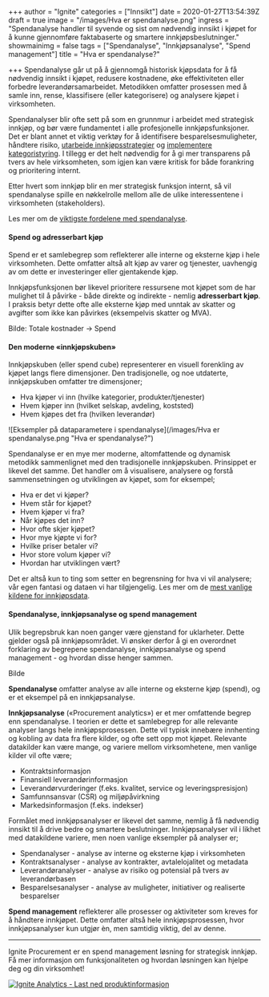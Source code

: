 +++
author = "Ignite"
categories = ["Innsikt"]
date = 2020-01-27T13:54:39Z
draft = true
image = "/images/Hva er spendanalyse.png"
ingress = "Spendanalyse handler til syvende og sist om nødvendig innsikt i kjøpet for å kunne gjennomføre faktabaserte og smartere innkjøpsbeslutninger."
showmainimg = false
tags = ["Spendanalyse", "Innkjøpsanalyse", "Spend management"]
title = "Hva er spendanalyse?"

+++
Spendanalyse går ut på å gjennomgå historisk kjøpsdata for å få nødvendig innsikt i kjøpet, redusere kostnadene, øke effektiviteten eller forbedre leverandørsamarbeidet. Metodikken omfatter prosessen med å samle inn, rense, klassifisere (eller kategorisere) og analysere kjøpet i virksomheten.

Spendanalyser blir ofte sett på som en grunnmur i arbeidet med strategisk innkjøp, og bør være fundamentet i alle profesjonelle innkjøpsfunksjoner. Det er blant annet et viktig verktøy for å identifisere besparelsesmuligheter, håndtere risiko, [utarbeide innkjøpsstrategier](https://www.ignite.no/blogg/innsikt/bygg-en-solid-innkj%C3%B8psstrategi-i-9-enkle-steg/ "Utarbeid en vellykket innkjøpsstrategi gjennom 8 steg") og [implementere kategoristyring](https://www.ignite.no/blogg/innsikt/en-praktisk-tiln%C3%A6rming-til-kategoristyring/ "En praktisk tilnærming til kategoristyring"). I tillegg er det helt nødvendig for å gi mer transparens på tvers av hele virksomheten, som igjen kan være kritisk for både forankring og prioritering internt.

Etter hvert som innkjøp blir en mer strategisk funksjon internt, så vil spendanalyse spille en nøkkelrolle mellom alle de ulike interessentene i virksomheten (stakeholders).

Les mer om de [viktigste fordelene med spendanalyse](https://www.ignite.no/blogg/innsikt/8-fordeler-med-spendanalyser/ "8 fordeler med innkjøps- og spendanalyser").

#### Spend og adresserbart kjøp

Spend er et samlebegrep som reflekterer alle interne og eksterne kjøp i hele virksomheten. Dette omfatter altså alt kjøp av varer og tjenester, uavhengig av om dette er investeringer eller gjentakende kjøp.

Innkjøpsfunksjonen bør likevel prioritere ressursene mot kjøpet som de har mulighet til å påvirke - både direkte og indirekte - nemlig **adresserbart kjøp**. I praksis betyr dette ofte alle eksterne kjøp med unntak av skatter og avgifter som ikke kan påvirkes (eksempelvis skatter og MVA).

Bilde: Totale kostnader  -> Spend

#### Den moderne «innkjøpskuben»

Innkjøpskuben (eller spend cube) representerer en visuell forenkling av kjøpet langs flere dimensjoner. Den tradisjonelle, og noe utdaterte, innkjøpskuben omfatter tre dimensjoner;

* Hva kjøper vi inn (hvilke kategorier, produkter/tjenester)
* Hvem kjøper inn (hvilket selskap, avdeling, koststed)
* Hvem kjøpes det fra (hvilken leverandør)

![Eksempler på dataparametere i spendanalyse](/images/Hva er spendanalyse.png "Hva er spendanalyse?")

Spendanalyse er en mye mer moderne, altomfattende og dynamisk metodikk sammenlignet med den tradisjonelle innkjøpskuben. Prinsippet er likevel det samme. Det handler om å visualisere, analysere og forstå sammensetningen og utviklingen av kjøpet, som for eksempel;

* Hva er det vi kjøper?
* Hvem står for kjøpet?
* Hvem kjøper vi fra?
* Når kjøpes det inn?
* Hvor ofte skjer kjøpet?
* Hvor mye kjøpte vi for?
* Hvilke priser betaler vi?
* Hvor store volum kjøper vi?
* Hvordan har utviklingen vært?

Det er altså kun to ting som setter en begrensning for hva vi vil analysere; vår egen fantasi og dataen vi har tilgjengelig. Les mer om de [mest vanlige kildene for innkjøpsdata](https://www.ignite.no/blogg/innsikt/bruk-dataen-din-til-%C3%A5-ta-bedre-beslutninger/ "Bruk dataen din til å ta gode, faktabaserte beslutninger").

#### Spendanalyse, innkjøpsanalyse og spend management

Ulik begrepsbruk kan noen ganger være gjenstand for uklarheter. Dette gjelder også på innkjøpsområdet. Vi ønsker derfor å gi en overordnet forklaring av begrepene spendanalyse, innkjøpsanalyse og spend management - og hvordan disse henger sammen.

Bilde

**Spendanalyse** omfatter analyse av alle interne og eksterne kjøp (spend), og er et eksempel på en innkjøpsanalyse. 

**Innkjøpsanalyse** («Procurement analytics») er et mer omfattende begrep enn spendanalyse. I teorien er dette et samlebegrep for alle relevante analyser langs hele innkjøpsprosessen. Dette vil typisk innebære innhenting og kobling av data fra flere kilder, og ofte sett opp mot kjøpet. Relevante datakilder kan være mange, og variere mellom virksomhetene, men vanlige kilder vil ofte være;

* Kontraktsinformasjon
* Finansiell leverandørinformasjon
* Leverandørvurderinger (f.eks. kvalitet, service og leveringspresisjon)
* Samfunnsansvar (CSR) og miljøpåvirkning
* Markedsinformasjon (f.eks. indekser)

Formålet med innkjøpsanalyser er likevel det samme, nemlig å få nødvendig innsikt til å drive bedre og smartere beslutninger. Innkjøpsanalyser vil i likhet med datakildene variere, men noen vanlige eksempler på analyser er;

* Spendanalyser - analyse av interne og eksterne kjøp i virksomheten
* Kontraktsanalyser - analyse av kontrakter, avtalelojalitet og metadata
* Leverandøranalyser - analyse av risiko og potensial på tvers av leverandørbasen
* Besparelsesanalyser - analyse av muligheter, initiativer og realiserte besparelser

**Spend management** reflekterer alle prosesser og aktiviteter som kreves for å håndtere innkjøpet. Dette omfatter altså hele innkjøpsprosessen, hvor innkjøpsanalyser kun utgjør èn, men samtidig viktig, del av denne.

***

Ignite Procurement er en spend management løsning for strategisk innkjøp. Få mer informasjon om funksjonaliteten og hvordan løsningen kan hjelpe deg og din virksomhet!

[![](https://www.ignite.no/images/Last%20ned%20produktinfo%20-%201200%20x100.png "Ignite Analytics - Last ned produktinformasjon")](https://www.ignite.no/ignite-analytics/produktinformasjon/ "Ignite Analytics - Last ned produktinformasjon")